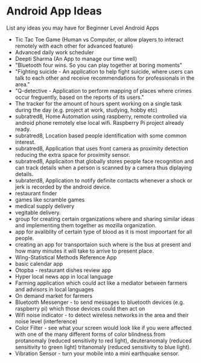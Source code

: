 # Android App Ideas

List any ideas you may have for Beginner Level Android Apps

- Tic Tac Toe Game (Human vs Computer, or allow players to interact remotely with each other for advanced feature)
- Advanced daily work scheduler
- Deepti Sharma (An App to manage our time well)
- "Bluetooth four wins. So you can play together at boring moments"
- "Fighting suicide - An application to help fight suicide, where users can talk to each other and receive recommendations for professionals in the area."
- "Q-detective - Application to perform mapping of places where crimes occur freguently, based on the reports of its users."
- The tracker for the amount of hours spent working on a single task during the day (e.g. project at work, studying, hobby etc)
- subratred8, Home Automation using raspberry, remote controlled via android phone remotely else local wifi. Raspberry Pi project already ready.
- subratred8, Location based people identification with some common interest.
- subratred8, Application that uses front camera as proximity detection reducing the extra space for proximity sensor.
- subratred8, Applicaiton that globally stores people face recognition and can track details when a person is scanned by a camera thus diplaying details.
- subraterd8, Application to notify definite contacts whenever a shock or jerk is recorded by the android device.
- restaurant finder
- games like scramble games
- medical supply delivery
- vegitable delivery.
- group for creating certain organizations where and sharing similar ideas and implementing them together as mozilla organization.
- app for avaliblity of certain type of blood as it is most impoortant for all people.
- creating an app for transportaion such where is the bus at present and how many minutes it will take to arrive to present place.
- Wing-Statistical Methods Reference App
- basic calendar app
- Otopba - restaurant dishes review app
- Hyper local news app in local language
- Farming application which could act like a mediator between farmers and advisors in local languages
- On demand market for farmers
- Bluetooth Messenger - to send messages to bluetooth devices (e.g. raspberry pi) which those devices could then act on
- Wifi noise indicator - to detect wireless networks in the area and their noise level (interference)
- Color Filter - see what your screen would look like if you were affected with one of the many different forms of color blindness from protanomaly (reduced sensitivity to red light), deuteranomaly (reduced sensitivity to green light) tritanomaly (reduced sensitivity to blue light).
- Vibration Sensor - turn your mobile into a mini earthquake sensor.
